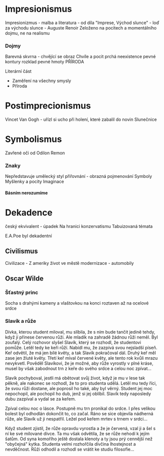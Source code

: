 # Impresionismus

Impresionizmus - malba a literatura - od díla "Imprese, Východ slunce" - loď za východu slunce - Auguste Renoir
Zeloženo na pocitech a momentálního dojmu, ne na realismu
### Dojmy
Barevná skvrna - chvějící se obraz
Chvíle a pocit prchá
neexistence pevné kontury
rozklad pevné hmoty
PŘÍRODA


Literární část
- Zaměření na všechny smysly
- Příroda

# Postimprecionismus
Vincet Van Gogh - uřízl si ucho při holení, které zabalil do novin
Slunečnice




# Symbolismus
Zavřené oči od Odilon Remon


### Znaky
Nepředstavuje umělecký styl
přiřovnání - obrazná pojmenování
Symboly
Myšlenky a pocity
Imaginace
#### Básním nerozumíme


# Dekadence
český ekvivalent - úpadek
Na hranici konzervatismu
Tabuizovaná témata

E.A.Poe byl dekadentní


## Civilismus
Civilizace - Z ameriky
život ve městě
modernizace - automobily


## Oscar Wilde
### Šťastný princ
Socha s drahými kameny a vlaštovkou
na konci roztaven až na ocelové srdce

### Slavík a růže
Dívka, kterou student miloval, mu slíbila, že s ním bude tančit jedině tehdy, když jí přinese červenou růži. Ale mladík na zahradě žádnou růži neměl. Byl zoufalý. Celý rozhovor slyšel Slavík, který se rozhodl, že studentovi pomůže. Letěl tedy ke keři růží. Nabídl mu, že zazpívá svou nejsladší píseň. Keř odvětil, že má jen bílé květy, a tak Slavík pokračoval dál. Druhý keř měl zase jen žluté květy. Třetí keř míval červené květy, ale tento rok kvůli mrazu nevykvetl. Pověděl Slavíkovi, že je možné, aby růže vyrostly v plné kráse, musel by však zabodnout trn z keře do svého srdce a celou noc zpívat...

Slavík pochyboval, jestli má obětovat svůj život, když je mu v lese tak pěkně, ale nakonec se rozhodl, že to pro studenta udělá. Letěl mu tedy říci, že svou růži dostane, ale poprosil ho také, aby byl věrný. Student jej moc nepochopil, ale pochopil ho dub, jenž si jej oblíbil. Slavík tedy naposledy dubu zazpíval a vydal se za keřem.

Zpíval celou noc o lásce. Postupně mu trn pronikal do srdce. I přes velikou bolest byl odhodlán dokončit to, co začal. Ráno se sice objevila nádherná růže, ale Slavík už ji nespatřil. Ležel pod keřem mrtev s trnem v srdci...

Když student zjistil, že růže opravdu vyrostla a že je červená, vzal ji a šel s ní ke své milované dívce. Ta mu však odvětila, že se růže nehodí k jejím šatům. Od syna komořího ještě dostala klenoty a ty jsou prý cennější než "obyčejná" kytka. Studenta velmi rozhořčila dívčina lhostejnost a nevděčnost. Růži odhodil a rozhodl se vrátit ke studiu filosofie...